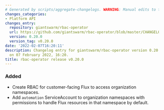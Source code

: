 ```yaml
---
# Generated by scripts/aggregate-changelogs. WARNING: Manual edits to this files will be overwritten.
changes_categories:
- Platform API
changes_entry:
  repository: giantswarm/rbac-operator
  url: https://github.com/giantswarm/rbac-operator/blob/master/CHANGELOG.md#0200---2022-02-07
  version: 0.20.0
  version_tag: v0.20.0
date: '2022-02-07T16:20:11'
description: Changelog entry for giantswarm/rbac-operator version 0.20.0, published
  on 07 February 2022, 16:20.
title: rbac-operator release v0.20.0
---
```


### Added
- Create RBAC for customer-facing Flux to access organization namespaces.
- Add `automation` ServiceAccount to organization namespaces with permissions to handle Flux resources in that namespace by default.
